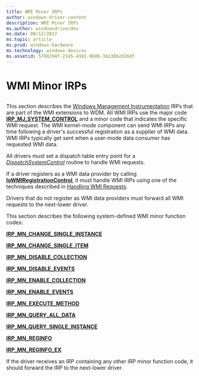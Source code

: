 ```yaml
---
title: WMI Minor IRPs
author: windows-driver-content
description: WMI Minor IRPs
ms.author: windowsdriverdev
ms.date: 08/12/2017
ms.topic: article
ms.prod: windows-hardware
ms.technology: windows-devices
ms.assetid: 5788294f-2145-4381-9b06-3b138b2d26df
---
```


# WMI Minor IRPs


## <a href="" id="ddk-wmi-minor-irps-kr"></a>


This section describes the [Windows Management Instrumentation](https://msdn.microsoft.com/library/windows/hardware/ff547139) IRPs that are part of the WMI extensions to WDM. All WMI IRPs use the major code [**IRP\_MJ\_SYSTEM\_CONTROL**](irp-mj-system-control.md) and a minor code that indicates the specific WMI request. The WMI kernel-mode component can send WMI IRPs any time following a driver's successful registration as a supplier of WMI data. WMI IRPs typically get sent when a user-mode data consumer has requested WMI data.

All drivers must set a dispatch table entry point for a [*DispatchSystemControl*](https://msdn.microsoft.com/library/windows/hardware/ff543412) routine to handle WMI requests.

If a driver registers as a WMI data provider by calling [**IoWMIRegistrationControl**](https://msdn.microsoft.com/library/windows/hardware/ff550480), it must handle WMI IRPs using one of the techniques described in [Handling WMI Requests](https://msdn.microsoft.com/library/windows/hardware/ff546968).

Drivers that do not register as WMI data providers must forward all WMI requests to the next-lower driver.

This section describes the following system-defined WMI minor function codes:

[**IRP\_MN\_CHANGE\_SINGLE\_INSTANCE**](irp-mn-change-single-instance.md)

[**IRP\_MN\_CHANGE\_SINGLE\_ITEM**](irp-mn-change-single-item.md)

[**IRP\_MN\_DISABLE\_COLLECTION**](irp-mn-disable-collection.md)

[**IRP\_MN\_DISABLE\_EVENTS**](irp-mn-disable-events.md)

[**IRP\_MN\_ENABLE\_COLLECTION**](irp-mn-enable-collection.md)

[**IRP\_MN\_ENABLE\_EVENTS**](irp-mn-enable-events.md)

[**IRP\_MN\_EXECUTE\_METHOD**](irp-mn-execute-method.md)

[**IRP\_MN\_QUERY\_ALL\_DATA**](irp-mn-query-all-data.md)

[**IRP\_MN\_QUERY\_SINGLE\_INSTANCE**](irp-mn-query-single-instance.md)

[**IRP\_MN\_REGINFO**](irp-mn-reginfo.md)

[**IRP\_MN\_REGINFO\_EX**](irp-mn-reginfo-ex.md)

If the driver receives an IRP containing any other IRP minor function code, it should forward the IRP to the next-lower driver.

 

 




